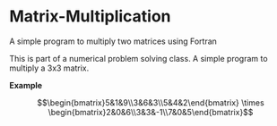 # Matrix-Multiplication

A simple program to multiply two matrices using Fortran

This is part of a numerical problem solving class. A simple program to multiply a 3x3 matrix. 

**Example**

```math
\begin{bmatrix}5&1&9\\3&6&3\\5&4&2\end{bmatrix} \times \begin{bmatrix}2&0&6\\3&3&-1\\7&0&5\end{bmatrix}
```
